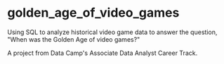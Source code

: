 # golden_age_of_video_games
Using SQL to analyze historical video game data to answer the question, "When was the Golden Age of video games?"

A project from Data Camp's Associate Data Analyst Career Track.
